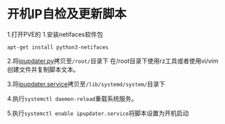 # 开机IP自检及更新脚本
1.打开PVE的
1.安装netifaces软件包
```
apt-get install python3-netifaces
```

2.将[ipupdater.py](../files/ipupdater.py)拷贝至`/root/`目录下
在/root目录下使用rz工具或者使用vi/vim创建文件并复制脚本文本。

3.将[ipupdater.service](../files/ipupdater.service)拷贝至`/lib/systemd/system/`目录下

4.执行`systemctl daemon-reload`重载系统服务。

5.执行`systemctl enable ipupdater.service`将脚本设置为开机启动